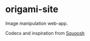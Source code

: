 # origami-site

Image manipulation web-app.

Codecs and inspiration from [Squoosh](https://github.com/GoogleChromeLabs/squoosh)
